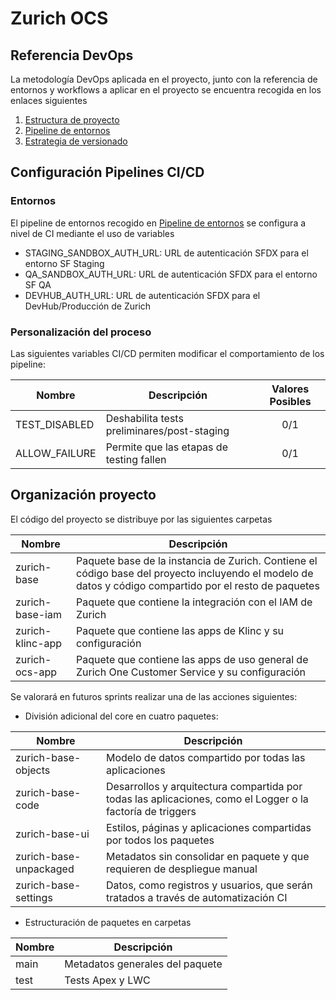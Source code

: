 # Zurich OCS

## Referencia DevOps

La metodología DevOps aplicada en el proyecto, junto con la referencia de entornos y workflows a aplicar en el proyecto se encuentra recogida en los enlaces siguientes

1. [Estructura de proyecto](https://zurichspain.atlassian.net/wiki/spaces/OCS/pages/606404711/Organizaci%2Bn%2Bde%2Bproyecto%2BSalesforce)
2. [Pipeline de entornos](https://zurichspain.atlassian.net/wiki/spaces/OCS/pages/607682565/Pipeline+de+entornos)
3. [Estrategia de versionado](https://zurichspain.atlassian.net/wiki/spaces/OCS/pages/609058817/Estrategia+de+versionado)

## Configuración Pipelines CI/CD

### Entornos

El pipeline de entornos recogido en [Pipeline de entornos](https://zurichspain.atlassian.net/wiki/spaces/OCS/pages/607682565/Pipeline+de+entornos) se configura a nivel de CI mediante el uso de variables

- STAGING_SANDBOX_AUTH_URL: URL de autenticación SFDX para el entorno SF Staging
- QA_SANDBOX_AUTH_URL: URL de autenticación SFDX para el entorno SF QA
- DEVHUB_AUTH_URL: URL de autenticación SFDX para el DevHub/Producción de Zurich

### Personalización del proceso

Las siguientes variables CI/CD permiten modificar el comportamiento de los pipeline:

| Nombre        | Descripción                                 | Valores Posibles |
| ------------- | ------------------------------------------- | :--------------: |
| TEST_DISABLED | Deshabilita tests preliminares/post-staging |       0/1        |
| ALLOW_FAILURE | Permite que las etapas de testing fallen    |       0/1        |

## Organización proyecto

El código del proyecto se distribuye por las siguientes carpetas

| Nombre           | Descripción                                                                                                                                             |
| ---------------- | ------------------------------------------------------------------------------------------------------------------------------------------------------- |
| zurich-base      | Paquete base de la instancia de Zurich. Contiene el código base del proyecto incluyendo el modelo de datos y código compartido por el resto de paquetes |
| zurich-base-iam  | Paquete que contiene la integración con el IAM de Zurich                                                                                                |
| zurich-klinc-app | Paquete que contiene las apps de Klinc y su configuración                                                                                               |
| zurich-ocs-app   | Paquete que contiene las apps de uso general de Zurich One Customer Service y su configuración                                                          |

Se valorará en futuros sprints realizar una de las acciones siguientes:

- División adicional del core en cuatro paquetes:

| Nombre                 | Descripción                                                                                                |
| ---------------------- | ---------------------------------------------------------------------------------------------------------- |
| zurich-base-objects    | Modelo de datos compartido por todas las aplicaciones                                                      |
| zurich-base-code       | Desarrollos y arquitectura compartida por todas las aplicaciones, como el Logger o la factoría de triggers |
| zurich-base-ui         | Estilos, páginas y aplicaciones compartidas por todos los paquetes                                         |
| zurich-base-unpackaged | Metadatos sin consolidar en paquete y que requieren de despliegue manual                                   |
| zurich-base-settings   | Datos, como registros y usuarios, que serán tratados a través de automatización CI                         |

- Estructuración de paquetes en carpetas

| Nombre | Descripción                     |
| ------ | ------------------------------- |
| main   | Metadatos generales del paquete |
| test   | Tests Apex y LWC                |
